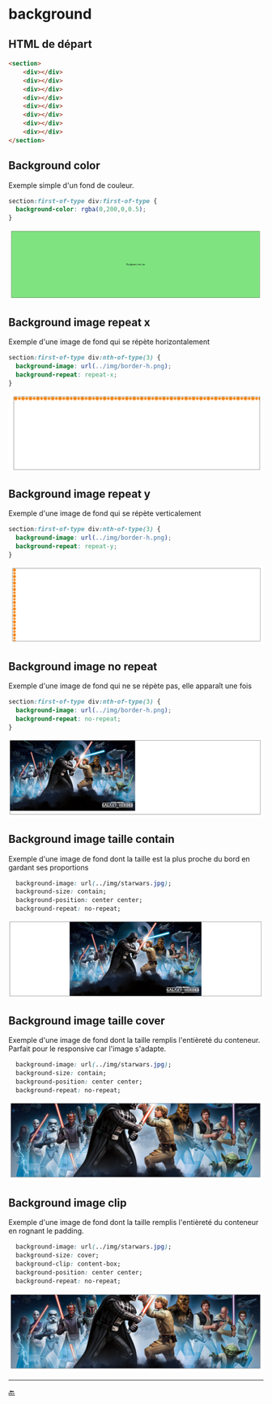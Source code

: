 # background

## HTML de départ

````html
<section>
    <div></div>
    <div></div>
    <div></div>
    <div></div>
    <div></div>
    <div></div>
    <div></div>
    <div></div>
</section>
````

## Background color

Exemple simple d'un fond de couleur.

````css
section:first-of-type div:first-of-type {
  background-color: rgba(0,200,0,0.5);
}
````

![style](img/bg1.png)


## Background image repeat x

Exemple d'une image de fond qui se répète horizontalement

````css
section:first-of-type div:nth-of-type(3) {
  background-image: url(../img/border-h.png);
  background-repeat: repeat-x;
}
````

![style](img/bg2.png)

## Background image repeat y

Exemple d'une image de fond qui se répète verticalement

````css
section:first-of-type div:nth-of-type(3) {
  background-image: url(../img/border-h.png);
  background-repeat: repeat-y;
}
````

![style](img/bg3.png)

## Background image no repeat

Exemple d'une image de fond qui ne se répète pas, elle apparaît une fois

````css
section:first-of-type div:nth-of-type(3) {
  background-image: url(../img/border-h.png);
  background-repeat: no-repeat;
}
````

![style](img/bg4.png)

## Background image taille contain

Exemple d'une image de fond dont la taille est la plus proche du bord en gardant ses proportions

````css
  background-image: url(../img/starwars.jpg);
  background-size: contain;
  background-position: center center;
  background-repeat: no-repeat;
````

![style](img/bg5.png)

## Background image taille cover

Exemple d'une image de fond dont la taille remplis l'entièreté du conteneur. Parfait pour le responsive car l'image s'adapte.

````css
  background-image: url(../img/starwars.jpg);
  background-size: contain;
  background-position: center center;
  background-repeat: no-repeat;
````

![style](img/bg6.png)

## Background image clip

Exemple d'une image de fond dont la taille remplis l'entièreté du conteneur en rognant le padding.

````css
  background-image: url(../img/starwars.jpg);
  background-size: cover;
  background-clip: content-box;
  background-position: center center;
  background-repeat: no-repeat;
````

![style](img/bg6.png)












---

[:back:](chapitre-6.md)    
